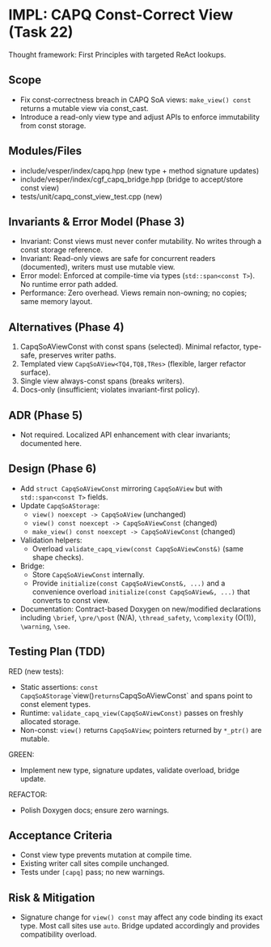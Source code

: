 # IMPL: CAPQ Const-Correct View (Task 22)

Thought framework: First Principles with targeted ReAct lookups.

## Scope
- Fix const-correctness breach in CAPQ SoA views: `make_view() const` returns a mutable view via const_cast.
- Introduce a read-only view type and adjust APIs to enforce immutability from const storage.

## Modules/Files
- include/vesper/index/capq.hpp (new type + method signature updates)
- include/vesper/index/cgf_capq_bridge.hpp (bridge to accept/store const view)
- tests/unit/capq_const_view_test.cpp (new)

## Invariants & Error Model (Phase 3)
- Invariant: Const views must never confer mutability. No writes through a const storage reference.
- Invariant: Read-only views are safe for concurrent readers (documented), writers must use mutable view.
- Error model: Enforced at compile-time via types (`std::span<const T>`). No runtime error path added.
- Performance: Zero overhead. Views remain non-owning; no copies; same memory layout.

## Alternatives (Phase 4)
1) CapqSoAViewConst with const spans (selected). Minimal refactor, type-safe, preserves writer paths.
2) Templated view `CapqSoAView<TQ4,TQ8,TRes>` (flexible, larger refactor surface).
3) Single view always-const spans (breaks writers).
4) Docs-only (insufficient; violates invariant-first policy).

## ADR (Phase 5)
- Not required. Localized API enhancement with clear invariants; documented here.

## Design (Phase 6)
- Add `struct CapqSoAViewConst` mirroring `CapqSoAView` but with `std::span<const T>` fields.
- Update `CapqSoAStorage`:
  - `view() noexcept -> CapqSoAView` (unchanged)
  - `view() const noexcept -> CapqSoAViewConst` (changed)
  - `make_view() const noexcept -> CapqSoAViewConst` (changed)
- Validation helpers:
  - Overload `validate_capq_view(const CapqSoAViewConst&)` (same shape checks).
- Bridge:
  - Store `CapqSoAViewConst` internally.
  - Provide `initialize(const CapqSoAViewConst&, ...)` and a convenience overload `initialize(const CapqSoAView&, ...)` that converts to const view.
- Documentation: Contract-based Doxygen on new/modified declarations including `\brief`, `\pre/\post` (N/A), `\thread_safety`, `\complexity` (O(1)), `\warning`, `\see`.

## Testing Plan (TDD)
RED (new tests):
- Static assertions: `const CapqSoAStorage`\`view()` returns `CapqSoAViewConst` and spans point to const element types.
- Runtime: `validate_capq_view(CapqSoAViewConst)` passes on freshly allocated storage.
- Non-const: `view()` returns `CapqSoAView`; pointers returned by `*_ptr()` are mutable.

GREEN:
- Implement new type, signature updates, validate overload, bridge update.

REFACTOR:
- Polish Doxygen docs; ensure zero warnings.

## Acceptance Criteria
- Const view type prevents mutation at compile time.
- Existing writer call sites compile unchanged.
- Tests under `[capq]` pass; no new warnings.

## Risk & Mitigation
- Signature change for `view() const` may affect any code binding its exact type. Most call sites use `auto`. Bridge updated accordingly and provides compatibility overload.


